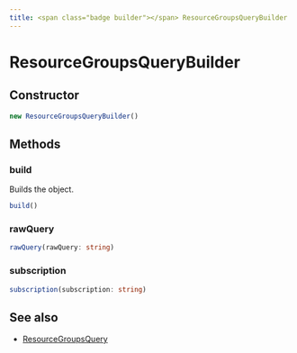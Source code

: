 ```yaml
---
title: <span class="badge builder"></span> ResourceGroupsQueryBuilder
---
```

# <span class="badge builder"></span> ResourceGroupsQueryBuilder

## Constructor

```typescript
new ResourceGroupsQueryBuilder()
```
## Methods

### <span class="badge object-method"></span> build

Builds the object.

```typescript
build()
```

### <span class="badge object-method"></span> rawQuery

```typescript
rawQuery(rawQuery: string)
```

### <span class="badge object-method"></span> subscription

```typescript
subscription(subscription: string)
```

## See also

 * <span class="badge object-type-interface"></span> [ResourceGroupsQuery](./object-ResourceGroupsQuery.md)
